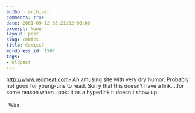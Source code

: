 ```yaml
---
author: archiver
comments: true
date: 2001-09-12 03:21:02+00:00
excerpt: None
layout: post
slug: comics
title: Comics?
wordpress_id: 1507
tags:
- oldpost
---
```


http://www.redmeat.com- An amusing site with very dry humor.  Probably not good for young-uns to read.  Sorry that this doesn't have a link....for some reason when I post it as a hyperlink it doesn't show up.<br /><br />-Wes